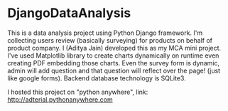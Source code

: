 # DjangoDataAnalysis
This is a data analysis project using Python Django framework. I'm collecting users review (basically surveying) for products on behalf of product company. I (Aditya Jain) developed this as my MCA mini project. I've used Matplotlib library to create charts dynamically on runtime even creating PDF embedding those charts. Even the survey form is dynamic, admin will add question and that question will reflect over the page! (just like google forms). Backend database technology is SQLite3.

I hosted this project on "python anywhere", link: http://adterial.pythonanywhere.com
